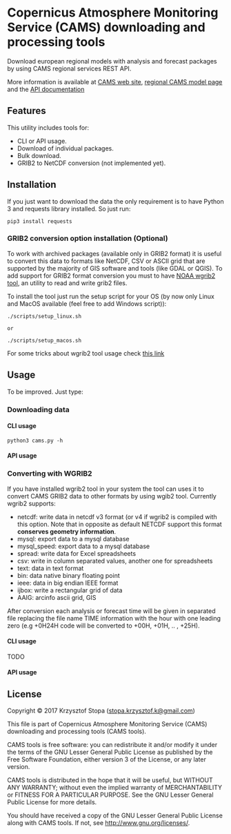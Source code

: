 # Copernicus Atmosphere Monitoring Service (CAMS) downloading and processing tools

Download european regional models with analysis and forecast packages by
using CAMS regional services REST API.

More information is available at [CAMS web site](https://atmosphere.copernicus.eu),
[regional CAMS model page](http://www.regional.atmosphere.copernicus.eu) and the
[API documentation](http://www.regional.atmosphere.copernicus.eu/doc/Guide_Numerical_Data_CAMS_new.pdf)


## Features

This utility includes tools for:

 - CLI or API usage.
 - Download of individual packages.
 - Bulk download.
 - GRIB2 to NetCDF conversion (not implemented yet).

## Installation

If you just want to download the data the only requirement is to have Python 3 and
requests library installed. So just run:

    pip3 install requests

### GRIB2 conversion option installation (Optional)

To work with archived packages (available only in GRIB2 format) it is
useful to convert this data to formats like NetCDF, CSV or ASCII grid
that are supported by the majority of GIS software and tools (like GDAL
or QGIS). To add support for GRIB2 format conversion you must to have
[NOAA wgrib2 tool](http://www.cpc.ncep.noaa.gov/products/wesley/wgrib2/),
an utility to read and write grib2 files.

To install the tool just run the setup script for your OS (by now only
Linux and MacOS available (feel free to add Windows script)):

    ./scripts/setup_linux.sh

    or

    ./scripts/setup_macos.sh

For some tricks about wgrib2 tool usage check
[this link](http://www.ftp.cpc.ncep.noaa.gov/wd51we/wgrib2/tricks.wgrib2)

## Usage

To be improved. Just type:

### Downloading data

#### CLI usage

    python3 cams.py -h

#### API usage


### Converting with WGRIB2

If you have installed wgrib2 tool in your system the tool can uses it
to convert CAMS GRIB2 data to other formats by using wgib2 tool.
Currently wgrib2 supports:

- netcdf: write data in netcdf v3 format (or v4 if wgrib2 is compiled with this option. Note that in opposite as default NETCDF support this format **conserves geometry information**.
- mysql: export data to a mysql database
- mysql_speed: export data to a mysql database
- spread: write data for Excel spreadsheets
- csv: write in column separated values, another one for spreadsheets
- text: data in text format
- bin: data native binary floating point
- ieee: data in big endian IEEE format
- ijbox: write a rectangular grid of data
- AAIG: arcinfo ascii grid, GIS

After conversion each analysis or forecast time will be given in
separated file replacing the file name TIME information with the hour
with one leading zero (e.g +0H24H code will be converted to +00H, +01H,
.. , +25H).

#### CLI usage

TODO

#### API usage


## License

Copyright &copy; 2017 Krzysztof Stopa (stopa.krzysztof.k@gmail.com)

This file is part of Copernicus Atmosphere Monitoring Service (CAMS)
downloading and processing tools (CAMS tools).

CAMS tools is free software: you can redistribute it and/or modify
it under the terms of the GNU Lesser General Public License as published
by the Free Software Foundation, either version 3 of the License, or any
later version.

CAMS tools is distributed in the hope that it will be useful,
but WITHOUT ANY WARRANTY; without even the implied warranty of
MERCHANTABILITY or FITNESS FOR A PARTICULAR PURPOSE.  See the
GNU Lesser General Public License for more details.

You should have received a copy of the GNU Lesser General Public License
along with CAMS tools. If not, see <http://www.gnu.org/licenses/>.